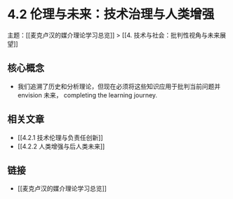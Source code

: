# 4.2 伦理与未来：技术治理与人类增强

主题：[[麦克卢汉的媒介理论学习总览]] > [[4. 技术与社会：批判性视角与未来展望]]

## 核心概念

- 我们追溯了历史和分析理论，但现在必须将这些知识应用于批判当前问题并 envision 未来， completing the learning journey.

## 相关文章

- [[4.2.1 技术伦理与负责任创新]]
- [[4.2.2 人类增强与后人类未来]]

## 链接

- [[麦克卢汉的媒介理论学习总览]]
